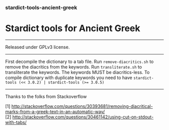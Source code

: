 ### stardict-tools-ancient-greek
# Stardict tools for Ancient Greek

---------------

Released under GPLv3 license.

---------------

First decompile the dictionary to a tab file.
Run `remove-diacritics.sh` to remove the diacritics from the keywords.
Run `transliterate.sh` to transliterate the keywords. The keywords MUST be diacritics-less.
To compile dictionary with duplicate keywords you need to have `stardict-tools (<< 3.0.2) | stardict-tools (>= 3.0.5)`

---------------

Thanks to the folks from Stackoverflow

[1] http://stackoverflow.com/questions/30393681/removing-diacritical-marks-from-a-greek-text-in-an-automatic-way/ <br/>
[2] http://stackoverflow.com/questions/30461142/using-cut-on-stdout-with-tabs/
